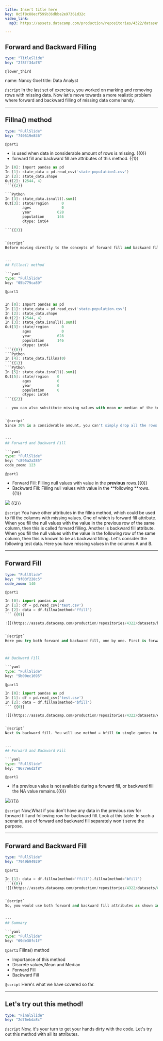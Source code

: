```yaml
---
title: Insert title here
key: 0c5f8c88ecf599b36dbbe2e97361d32c
video_link:
  mp3: https://assets.datacamp.com/production/repositories/4322/datasets/7ed08013ad71509d0a754b1f80099823da5d3a7f/Recorder-007%20(online-audio-converter.com).mp3

---
```

## Forward and Backward Filling

```yaml
type: "TitleSlide"
key: "2f8ff34a78"
```

`@lower_third`

name: Nancy Goel
title: Data Analyst


`@script`
In the last set of exercises, you worked on marking and removing rows with missing data. Now let's move towards a more realistic problem where forward and backward filling of missing data come handy.


---
## Fillna() method

```yaml
type: "FullSlide"
key: "740519e836"
```

`@part1`
- is used when data in considerable amount of rows is missing.
{{0}}
- forward fill and backward fill are attributes of this method.
{{1}}

```Python
In [0]: Import pandas as pd
In [1]: state_data = pd.read_csv('state-population1.csv')
In [2]: state_data.shape
Out[2]: (2544, 4) 
```{{2}}

```Python
In [3]: state_data.isnull().sum()
Out[3]: state/region      0
        ages              0
        year            628
        population      146
        dtype: int64

```{{3}}


`@script`
Before moving directly to the concepts of forward fill and backward fill, you will learn about fillna method. This method is used when a considerable amount of data in rows is missing in your dataset. Forward fill and backward fill are the two attributes of this method. Now, take a look at the following dummy dataset and note the total number of rows. Next check for the missing values as learnt in the previous chapter. Here we have 628 instances null in year column and 146 instances null in the population column which makes up around 30% of the total data.


---
## Fillna() method

```yaml
type: "FullSlide"
key: "05b779ca89"
```

`@part1`
```Python

In [0]: Import pandas as pd
In [1]: state_data = pd.read_csv('state-population.csv')
In [2]: state_data.shape
Out[2]: (2544, 4) 
In [3]: state_data.isnull().sum()
Out[3]: state/region      0
        ages              0
        year            628
        population      146
        dtype: int64
```{{0}}
```Python
In [4]: state_data.fillna(0)
```{{1}}
```Python
In [5]: state_data.isnull().sum()
Out[5]: state/region    0
        ages            0
        year            0
        population      0
        dtype: int64
```{{2}}

-  you can also substitute missing values with mean or median of the total values.{{3}}


`@script`
Since 30% is a considerable amount, you can't simply drop all the rows with missing data. In such scenarios, you will use fillna method and substitute null values with an appropriate value. Let's replace all the null values with 0 here and check for the results. We have successfully got rid of our missing values. You can experiment and replace your null values with an appropriate value. For an instance, if your dataset contains employee data, and salaries for some of the employees is missing. You can replace the null value of an associate's salary with another associate's salary figure, which would make more sense than replacing with zero in such scenario. You can also substitute missing values with mean or median of the total values as appropriate.


---
## Forward and Backward Fill

```yaml
type: "FullSlide"
key: "c895a2a285"
code_zoom: 123
```

`@part1`
- Forward Fill: Filling null values with value in the **previous** rows.{{0}}
- Backward Fill: Filling null values with value in the **following **rows.{{1}}

![](https://assets.datacamp.com/production/repositories/4322/datasets/a0ff1e7c84bd5aa0adf4291062c01d033e3ecf57/Screenshot.png) {{2}}


`@script`
You have other attributes in the fillna method, which could be used to fill the columns with missing values. One of which is forward fill attribute. When you fill the null values with the value in the previous row of the same column, then this is called forward filling. Another is backward fill attribute. When you fill the null values with the value in the following row of the same column, then this is known to be as backward filling. Let's consider the following test data. Here you have missing values in the columns A and B.


---
## Forward Fill

```yaml
type: "FullSlide"
key: "9f03f228c5"
code_zoom: 140
```

`@part1`
```python
In [0]: import pandas as pd
In [1]: df = pd.read_csv('test.csv')
In [2]: data = df.fillna(method='ffill')
``` {{0}}

![](https://assets.datacamp.com/production/repositories/4322/datasets/be3829a5e756be5b8eef0d33a50d0582f5ce3a75/Screen%20Shot%202018-12-25%20at%202.42.02%20PM.png){{1}}


`@script`
Here you try both forward and backward fill, one by one. First is forward fill. You will use method = ffill in single quotes to implement this attribute. As you see, row with indices 1 and 5 are filled with previous row values.


---
## Backward Fill

```yaml
type: "FullSlide"
key: "5b00ec1695"
```

`@part1`
```python
In [0]: import pandas as pd
In [1]: df = pd.read_csv('test.csv')
In [2]: data = df.fillna(method='bfill')
``` {{0}}

![](https://assets.datacamp.com/production/repositories/4322/datasets/ecc31f631f0c536fe49548b9b971924db5adf588/Screen%20Shot%202018-12-25%20at%203.06.36%20PM.png){{1}}


`@script`
Next is backward fill. You will use method = bfill in single quotes to implement this attribute. As you see, row with indices 1 and 5 are filled with following row values.


---
## Forward and Backward Fill

```yaml
type: "FullSlide"
key: "8677e6d2f8"
```

`@part1`
- if a previous value is not available during a forward fill, or backward fill the NA value remains.{{0}}

![](https://assets.datacamp.com/production/repositories/4322/datasets/35e7a324a88d459a3d5f54d3553d1ed713884e81/Screen%20Shot%202018-12-25%20at%203.15.18%20PM.png){{1}}


`@script`
Now,What if you don't have any data in the previous row for forward fill and following row for backward fill. Look at this table. In such a scenario, use of forward and backward fill separately won't serve the purpose.


---
## Forward and Backward Fill

```yaml
type: "FullSlide"
key: "7949b94929"
```

`@part1`
```Python
In [1]: data = df.fillna(method='ffill').fillna(method='bfill')
```{{0}}
![](https://assets.datacamp.com/production/repositories/4322/datasets/84f1973d2ade7ad02cd2468302231338fee93a8e/Screen%20Shot%202018-12-25%20at%203.17.56%20PM.png){{1}}


`@script`
So, you would use both forward and backward fill attributes as shown in the code. And you get the right output.


---
## Summary

```yaml
type: "FullSlide"
key: "69de38fc1f"
```

`@part1`
Fillna() method
- Importance of this method
- Discrete values,Mean and Median
- Forward Fill
- Backward Fill


`@script`
Here's what we have covered so far.


---
## Let's try out this method!

```yaml
type: "FinalSlide"
key: "2d76ebda8c"
```

`@script`
Now, it's your turn to get your hands dirty with the code. Let's try out this method with all its attributes.

